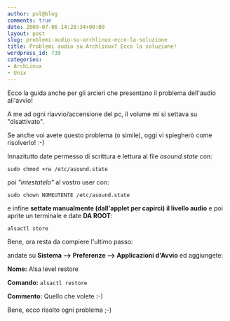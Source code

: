 ```yaml
---
author: pol@blog
comments: true
date: 2009-07-06 14:28:34+00:00
layout: post
slug: problemi-audio-su-archlinux-ecco-la-soluzione
title: Problemi audio su Archlinux? Ecco la soluzione!
wordpress_id: 739
categories:
- ArchLinux
- Unix
---
```


Ecco la guida anche per gli arcieri che presentano il problema dell'audio all'avvio!

A me ad ogni riavvio/accensione del pc, il volume mi si settava su "disattivato".

Se anche voi avete questo problema (o simile), oggi vi spiegherò come risolverlo! :-)

Innazitutto date permesso di scrittura e lettura al file _asound.state_ con:


`sudo chmod +rw /etc/asound.state`



poi _"intestatelo"_ al vostro user con:


`sudo chown NOMEUTENTE /etc/asound.state`



e infine **settate manualmente (dall'applet per capirci) il livello audio** e poi aprite un terminale e date **DA ROOT**:


`alsactl store`



Bene, ora resta da compiere l'ultimo passo:

andate su **Sistema --> Preferenze --> Applicazioni d'Avvio** ed aggiungete:


**Nome:** Alsa level restore




**Comando:** `alsactl restore`




**Commento:** Quello che volete :-)



Bene, ecco risolto ogni problema ;-)
